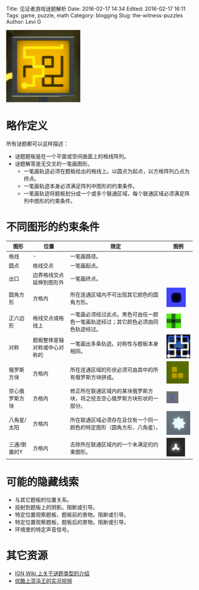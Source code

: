 Title: 见证者游戏谜题解析
Date: 2016-02-17 14:34
Edited: 2016-02-17 16:11
Tags: game, puzzle, math
Category: blogging
Slug: the-witness-puzzles
Author: Levi G

![image](images/the-witness-puzzles_maze.png)

# 略作定义

所有谜题都可以这样描述：

* 谜题题板是在一个平面或空间曲面上的格线阵列。
* 谜题解答是无交叉的一笔画图形。
    * 一笔画轨迹必须在题板给出的格线上。以圆点为起点，以方格阵列凸点为终点。
    * 一笔画轨迹本身必须满足阵列中图形的约束条件。
    * 一笔画轨迹将题板划分成一个或多个联通区域，每个联通区域必须满足阵列中图形的约束条件。

# 不同图形的约束条件

图形|位置|限定|图例
-|-|-|-
格线|-|一笔画路径。
圆点|格线交点|一笔画起点。
出口|边界格线交点延伸到图形外|一笔画终点。
圆角方形|方格内|所在连通区域内不可出现其它颜色的圆角方形。|![image](images/the-witness-puzzles_square-black.png)
正六边形|格线交点或格线上|一笔画必须经过此点。黑色可由任一颜色一笔画轨迹经过；其它颜色必须由同色轨迹经过。|![image](images/the-witness-puzzles_hex.png)
对称|题板整体是轴对称或中心对称的|一笔画出多条轨迹。对称性与题板本身相同。|![image](images/the-witness-puzzles_symmetry.png)
俄罗斯方块|方格内|所在连通区域的形状必须可由其中的所有俄罗斯方块拼成。|![image](images/the-witness-puzzles_tetris.png)
空心俄罗斯方块|方格内|修正所在联通区域内的某块俄罗斯方块，将之挖去空心俄罗斯方块形状的一部分。|![image](images/the-witness-puzzles_tetris2.png)
八角星/太阳|方格内|所在联通区域必须存在且仅有一个同一颜色的特定图形（圆角方形、八角星）。|![image](images/the-witness-puzzles_sun.png)
三通/倒置的Y|方格内|去除所在联通区域内的一个未满足的约束图形。|![image](images/the-witness-puzzles_triplet.png)

# 可能的隐藏线索

* 与其它题板的位置关系。
* 投射到题板上的阴影。阻断或引导。
* 特定位置观察题板，题板前的景物。阻断或引导。
* 特定位置观察题板，题板后的景物。阻断或引导。
* 环境里的特定声音信号。

# 其它资源

* [IGN Wiki 上关于谜题类型的介绍](http://www.ign.com/wikis/the-witness/Puzzle_Types)
* [优酷上混沌王的实况视频](http://v.youku.com/v_show/id_XMTQ1ODMzNzc0NA==.html?f=26612444)
